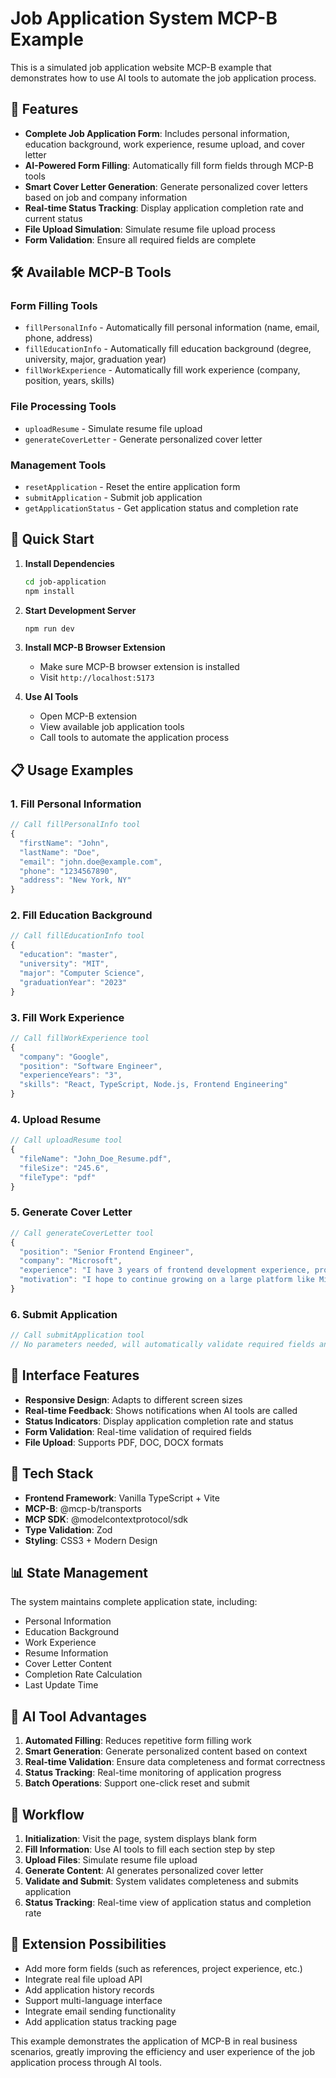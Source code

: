 # Job Application System MCP-B Example

This is a simulated job application website MCP-B example that demonstrates how to use AI tools to automate the job application process.

## 🎯 Features

- **Complete Job Application Form**: Includes personal information, education background, work experience, resume upload, and cover letter
- **AI-Powered Form Filling**: Automatically fill form fields through MCP-B tools
- **Smart Cover Letter Generation**: Generate personalized cover letters based on job and company information
- **Real-time Status Tracking**: Display application completion rate and current status
- **File Upload Simulation**: Simulate resume file upload process
- **Form Validation**: Ensure all required fields are complete

## 🛠️ Available MCP-B Tools

### Form Filling Tools
- `fillPersonalInfo` - Automatically fill personal information (name, email, phone, address)
- `fillEducationInfo` - Automatically fill education background (degree, university, major, graduation year)
- `fillWorkExperience` - Automatically fill work experience (company, position, years, skills)

### File Processing Tools
- `uploadResume` - Simulate resume file upload
- `generateCoverLetter` - Generate personalized cover letter

### Management Tools
- `resetApplication` - Reset the entire application form
- `submitApplication` - Submit job application
- `getApplicationStatus` - Get application status and completion rate

## 🚀 Quick Start

1. **Install Dependencies**
   ```bash
   cd job-application
   npm install
   ```

2. **Start Development Server**
   ```bash
   npm run dev
   ```

3. **Install MCP-B Browser Extension**
   - Make sure MCP-B browser extension is installed
   - Visit `http://localhost:5173`

4. **Use AI Tools**
   - Open MCP-B extension
   - View available job application tools
   - Call tools to automate the application process

## 📋 Usage Examples

### 1. Fill Personal Information
```typescript
// Call fillPersonalInfo tool
{
  "firstName": "John",
  "lastName": "Doe",
  "email": "john.doe@example.com",
  "phone": "1234567890",
  "address": "New York, NY"
}
```

### 2. Fill Education Background
```typescript
// Call fillEducationInfo tool
{
  "education": "master",
  "university": "MIT",
  "major": "Computer Science",
  "graduationYear": "2023"
}
```

### 3. Fill Work Experience
```typescript
// Call fillWorkExperience tool
{
  "company": "Google",
  "position": "Software Engineer",
  "experienceYears": "3",
  "skills": "React, TypeScript, Node.js, Frontend Engineering"
}
```

### 4. Upload Resume
```typescript
// Call uploadResume tool
{
  "fileName": "John_Doe_Resume.pdf",
  "fileSize": "245.6",
  "fileType": "pdf"
}
```

### 5. Generate Cover Letter
```typescript
// Call generateCoverLetter tool
{
  "position": "Senior Frontend Engineer",
  "company": "Microsoft",
  "experience": "I have 3 years of frontend development experience, proficient in React, TypeScript and other modern frontend technologies.",
  "motivation": "I hope to continue growing on a large platform like Microsoft and contribute my technical skills to the team."
}
```

### 6. Submit Application
```typescript
// Call submitApplication tool
// No parameters needed, will automatically validate required fields and submit
```

## 🎨 Interface Features

- **Responsive Design**: Adapts to different screen sizes
- **Real-time Feedback**: Shows notifications when AI tools are called
- **Status Indicators**: Display application completion rate and status
- **Form Validation**: Real-time validation of required fields
- **File Upload**: Supports PDF, DOC, DOCX formats

## 🔧 Tech Stack

- **Frontend Framework**: Vanilla TypeScript + Vite
- **MCP-B**: @mcp-b/transports
- **MCP SDK**: @modelcontextprotocol/sdk
- **Type Validation**: Zod
- **Styling**: CSS3 + Modern Design

## 📊 State Management

The system maintains complete application state, including:
- Personal Information
- Education Background
- Work Experience
- Resume Information
- Cover Letter Content
- Completion Rate Calculation
- Last Update Time

## 🤖 AI Tool Advantages

1. **Automated Filling**: Reduces repetitive form filling work
2. **Smart Generation**: Generate personalized content based on context
3. **Real-time Validation**: Ensure data completeness and format correctness
4. **Status Tracking**: Real-time monitoring of application progress
5. **Batch Operations**: Support one-click reset and submit

## 🔄 Workflow

1. **Initialization**: Visit the page, system displays blank form
2. **Fill Information**: Use AI tools to fill each section step by step
3. **Upload Files**: Simulate resume file upload
4. **Generate Content**: AI generates personalized cover letter
5. **Validate and Submit**: System validates completeness and submits application
6. **Status Tracking**: Real-time view of application status and completion rate

## 🎯 Extension Possibilities

- Add more form fields (such as references, project experience, etc.)
- Integrate real file upload API
- Add application history records
- Support multi-language interface
- Integrate email sending functionality
- Add application status tracking page

This example demonstrates the application of MCP-B in real business scenarios, greatly improving the efficiency and user experience of the job application process through AI tools.
